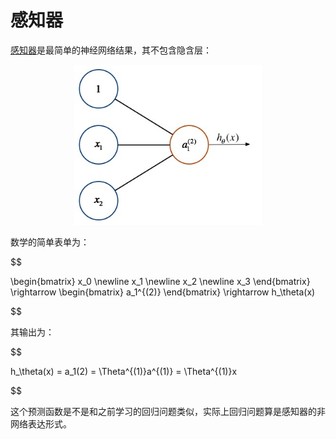 感知器
============

[感知器](https://zh.wikipedia.org/wiki/%E6%84%9F%E7%9F%A5%E5%99%A8)是最简单的神经网络结果，其不包含隐含层：

<div style="text-align:center">
<img src="../attachments/逻辑AND运算网络设计.jpg" width="300"></img>
</div>

数学的简单表单为：

$$

\begin{bmatrix}
x_0
\newline x_1 \newline x_2 \newline x_3
\end{bmatrix}
\rightarrow
\begin{bmatrix}
a_1^{(2)}
\end{bmatrix}
\rightarrow
h_\theta(x)

$$

其输出为：

$$

h_\theta(x) = a_1(2) = \Theta^{(1)}a^{(1)} = \Theta^{(1)}x

$$

这个预测函数是不是和之前学习的回归问题类似，实际上回归问题算是感知器的非网络表达形式。
